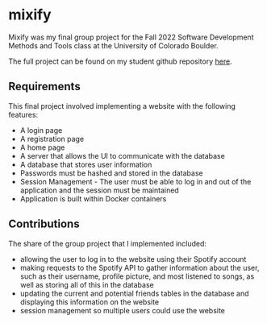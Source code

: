 # mixify

Mixify was my final group project for the Fall 2022 Software Development Methods and Tools class at the University of Colorado Boulder.

The full project can be found on my student github repository [here](https://github.com/luse9638/mixify).

## Requirements
This final project involved implementing a website with the following features:
- A login page
- A registration page
- A home page
- A server that allows the UI to communicate with the database
- A database that stores user information
- Passwords must be hashed and stored in the database
- Session Management - The user must be able to log in and out of the application and the session must be maintained
- Application is built within Docker containers

## Contributions

The share of the group project that I implemented included:
- allowing the user to log in to the website using their Spotify account
- making requests to the Spotify API to gather information about the user, such as their username, profile picture, and most listened to songs, as well as storing all of this in the database
- updating the current and potential friends tables in the database and displaying this information on the website
- session management so multiple users could use the website

